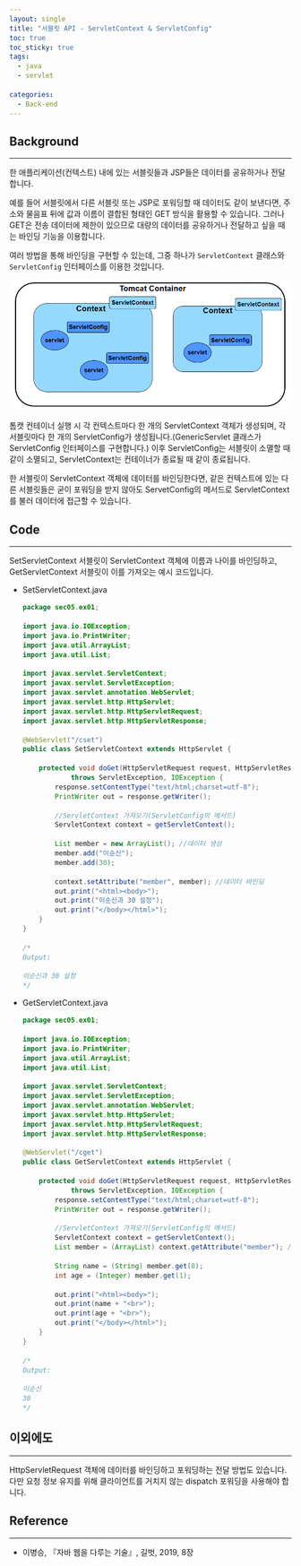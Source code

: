 ```yaml
---
layout: single
title: "서블릿 API - ServletContext & ServletConfig"
toc: true
toc_sticky: true
tags:
  - java
  - servlet

categories:
  - Back-end
---
```


## Background

---

한 애플리케이션(컨텍스트) 내에 있는 서블릿들과 JSP들은 데이터를 공유하거나 전달합니다.

예를 들어 서블릿에서 다른 서블릿 또는 JSP로 포워딩할 때 데이터도 같이 보낸다면, 주소와 물음표 뒤에 값과 이름이 결합된 형태인 GET 방식을 활용할 수 있습니다.
그러나 GET은 전송 데이터에 제한이 있으므로 대량의 데이터를 공유하거나 전달하고 싶을 때는 바인딩 기능을 이용합니다.

여러 방법을 통해 바인딩을 구현할 수 있는데, 그중 하나가 `ServletContext` 클래스와 `ServletConfig` 인터페이스를 이용한 것입니다.

<p style="text-align: center;"><img src="https://github.com/ITHwang/ITHwang.github.io/blob/master/_images/20210608-servletcontext-servletconfig.png?raw=true"></p>

톰캣 컨테이너 실행 시 각 컨텍스트마다 한 개의 ServletContext 객체가 생성되며, 각 서블릿마다 한 개의 ServletConfig가 생성됩니다.(GenericServlet 클래스가 ServletConfig 인터페이스를 구현합니다.)
이후 ServletConfig는 서블릿이 소멸할 때 같이 소멸되고, ServletContext는 컨테이너가 종료될 때 같이 종료됩니다.

한 서블릿이 ServletContext 객체에 데이터를 바인딩한다면, 같은 컨텍스트에 있는 다른 서블릿들은 굳이 포워딩을 받지 않아도 ServetConfig의 메서드로 ServletContext를 불러 데이터에 접근할 수 있습니다.

## Code

---

SetServletContext 서블릿이 ServletContext 객체에 이름과 나이를 바인딩하고, GetServletContext 서블릿이 이를 가져오는 예시 코드입니다.

- SetServletContext.java

  ```java
  package sec05.ex01;

  import java.io.IOException;
  import java.io.PrintWriter;
  import java.util.ArrayList;
  import java.util.List;

  import javax.servlet.ServletContext;
  import javax.servlet.ServletException;
  import javax.servlet.annotation.WebServlet;
  import javax.servlet.http.HttpServlet;
  import javax.servlet.http.HttpServletRequest;
  import javax.servlet.http.HttpServletResponse;

  @WebServlet("/cset")
  public class SetServletContext extends HttpServlet {

      protected void doGet(HttpServletRequest request, HttpServletResponse response)
              throws ServletException, IOException {
          response.setContentType("text/html;charset=utf-8");
          PrintWriter out = response.getWriter();

          //ServletContext 가져오기(ServletConfig의 메서드)
          ServletContext context = getServletContext();

          List member = new ArrayList(); //데이터 생성
          member.add("이순신");
          member.add(30);

          context.setAttribute("member", member); //데이터 바인딩
          out.print("<html><body>");
          out.print("이순신과 30 설정");
          out.print("</body></html>");
      }
  }

  /*
  Output:

  이순신과 30 설정
  */
  ```

- GetServletContext.java

  ```java
  package sec05.ex01;

  import java.io.IOException;
  import java.io.PrintWriter;
  import java.util.ArrayList;
  import java.util.List;

  import javax.servlet.ServletContext;
  import javax.servlet.ServletException;
  import javax.servlet.annotation.WebServlet;
  import javax.servlet.http.HttpServlet;
  import javax.servlet.http.HttpServletRequest;
  import javax.servlet.http.HttpServletResponse;

  @WebServlet("/cget")
  public class GetServletContext extends HttpServlet {

      protected void doGet(HttpServletRequest request, HttpServletResponse response)
              throws ServletException, IOException {
          response.setContentType("text/html;charset=utf-8");
          PrintWriter out = response.getWriter();

          //ServletContext 가져오기(ServletConfig의 메서드)
          ServletContext context = getServletContext();
          List member = (ArrayList) context.getAttribute("member"); //바인딩된 데이터 접근

          String name = (String) member.get(0);
          int age = (Integer) member.get(1);

          out.print("<html><body>");
          out.print(name + "<br>");
          out.print(age + "<br>");
          out.print("</body></html>");
      }
  }

  /*
  Output:

  이순신
  30
  */
  ```

## 이외에도

---

HttpServletRequest 객체에 데이터를 바인딩하고 포워딩하는 전달 방법도 있습니다.
다만 요청 정보 유지를 위해 클라이언트를 거치지 않는 dispatch 포워딩을 사용해야 합니다.

## Reference

---

- 이병승, 『자바 웹을 다루는 기술』, 길벗, 2019, 8장
